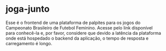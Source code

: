 # joga-junto
Esse é o frontend de uma plataforma de palpites para os jogos do Campeonato Brasileiro de Futebol Feminino. Acesse pelo link disponível para conhecê-la e, por favor, considere que devido a latência da plataforma onde está hospedado o backend da aplicação, o tempo de resposta e carregamento é longo.
